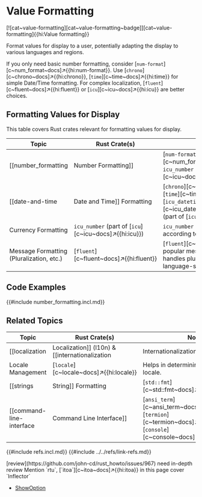 # Value Formatting

[![cat~value-formatting][cat~value-formatting~badge]][cat~value-formatting]{{hi:Value formatting}}

Format values for display to a user, potentially adapting the display to various languages and regions.

If you only need basic number formatting, consider [`num-format`][c~num_format~docs]↗{{hi:num-format}}. Use [`chrono`][c~chrono~docs]↗{{hi:chrono}}, [`time`][c~time~docs]↗{{hi:time}} for simple Date/Time formatting. For complex localization, [`fluent`][c~fluent~docs]↗{{hi:fluent}} or [`icu`][c~icu~docs]↗{{hi:icu}} are better choices.

## Formatting Values for Display

This table covers Rust crates relevant for formatting values for display.

| Topic | Rust Crate(s) | Notes |
|---|---|---|
| [[number_formatting | Number Formatting]] | [`num-format`][c~num_format~docs]↗{{hi:num-format}}, `icu_number` (part of [`icu`][c~icu~docs]↗{{hi:icu}}) | [`num-format`][c~num_format~docs]↗{{hi:num-format}} provides flexible number formatting. `icu_number` (from the [`icu`][c~icu~docs]↗{{hi:icu}} crate family) offers more advanced number formatting with internationalization support. |
| [[date-and-time | Date and Time]] Formatting | [`chrono`][c~chrono~docs]↗{{hi:chrono}}, [`time`][c~time~docs]↗{{hi:time}}, [`icu_datetime`][c~icu_datetime~docs]↗{{hi:icu_datetime}} (part of [`icu`][c~icu~docs]↗{{hi:icu}}) | [`chrono`][c~chrono~docs]↗{{hi:chrono}} and [`time`][c~time~docs]↗{{hi:time}} are popular date and time libraries. [`icu_datetime`][c~icu_datetime~docs]↗{{hi:icu_datetime}} (from [`icu`][c~icu~docs]↗{{hi:icu}}) is part of the International Components for Unicode library and provides advanced date and time formatting with i18n support. |
| Currency Formatting | `icu_number` (part of [`icu`][c~icu~docs]↗{{hi:icu}}) | `icu_number` handles currency formatting according to locale. |
| Message Formatting (Pluralization, etc.) | [`fluent`][c~fluent~docs]↗{{hi:fluent}} | [`fluent`][c~fluent~docs]↗{{hi:fluent}} is a popular message formatting system that handles pluralization, gender, and other language-specific variations. |

## Code Examples

{{#include number_formatting.incl.md}}

## Related Topics

| Topic | Rust Crate(s) | Notes |
|---|---|---|
| [[localization | Localization]] (l10n) & [[internationalization | Internationalization]] (i18n) | [`fluent`][c~fluent~docs]↗{{hi:fluent}}, [`gettext-rs`][c~gettext~docs]↗{{hi:gettext-rs}} | [`fluent`][c~fluent~docs]↗{{hi:fluent}} is a powerful choice for managing localized messages. [`gettext-rs`][c~gettext~docs]↗{{hi:gettext-rs}} is a Rust implementation of the 'gettext' system, another standard for i18n. |
| Locale Management | [`locale`][c~locale~docs]↗{{hi:locale}} | Helps in determining the user's locale. |
| [[strings | String]] Formatting | [`std::fmt`][c~std::fmt~docs]↗{{hi:std::fmt}} | Rust's standard library provides basic string formatting capabilities. |
| [[command-line-interface | Command Line Interface]] | [`ansi_term`][c~ansi_term~docs]↗{{hi:ansi_term}}, [`termion`][c~termion~docs]↗{{hi:termion}}, [`console`][c~console~docs]↗{{hi:console}} | These crates help with formatting text for terminal output (colors, styles, etc.). |

{{#include refs.incl.md}}
{{#include ../../refs/link-refs.md}}

<div class="hidden">
[review](https://github.com/john-cd/rust_howto/issues/967)
need in-depth review
Mention `rtu`, [`itoa`][c~itoa~docs]↗{{hi:itoa}} in this page
cover  `Inflector`

- [ShowOption](https://lib.rs/crates/show-option)

</div>

